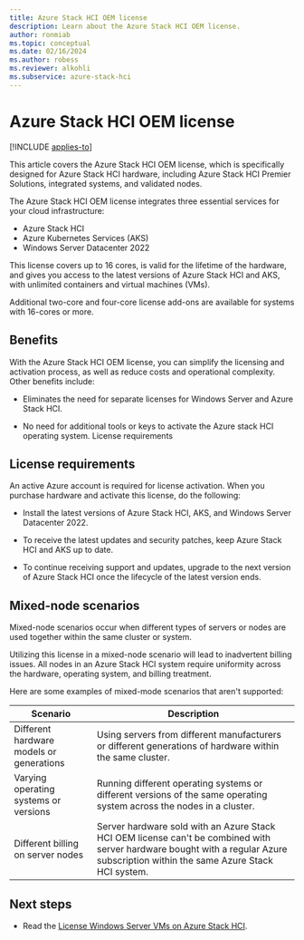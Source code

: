 ```yaml
---
title: Azure Stack HCI OEM license
description: Learn about the Azure Stack HCI OEM license.
author: ronmiab
ms.topic: conceptual
ms.date: 02/16/2024
ms.author: robess
ms.reviewer: alkohli
ms.subservice: azure-stack-hci
---
```


# Azure Stack HCI OEM license

[!INCLUDE [applies-to](../includes/hci-applies-to-23h2.md)]

This article covers the Azure Stack HCI OEM license, which is specifically designed for Azure Stack HCI hardware, including Azure Stack HCI Premier Solutions, integrated systems, and validated nodes.

The Azure Stack HCI OEM license integrates three essential services for your cloud infrastructure:

- Azure Stack HCI
- Azure Kubernetes Services (AKS)
- Windows Server Datacenter 2022

This license covers up to 16 cores, is valid for the lifetime of the hardware, and gives you access to the latest versions of Azure Stack HCI and AKS, with unlimited containers and virtual machines (VMs).

Additional two-core and four-core license add-ons are available for systems with 16-cores or more.

## Benefits

With the Azure Stack HCI OEM license, you can simplify the licensing and activation process, as well as reduce costs and operational complexity. Other benefits include:

- Eliminates the need for separate licenses for Windows Server and Azure Stack HCI.

- No need for additional tools or keys to activate the Azure stack HCI operating system. License requirements

## License requirements

An active Azure account is required for license activation. When you purchase hardware and activate this license, do the following:

- Install the latest versions of Azure Stack HCI, AKS, and Windows Server Datacenter 2022.

- To receive the latest updates and security patches, keep Azure Stack HCI and AKS up to date.

- To continue receiving support and updates, upgrade to the next version of Azure Stack HCI once the lifecycle of the latest version ends.

## Mixed-node scenarios

Mixed-node scenarios occur when different types of servers or nodes are used together within the same cluster or system.

Utilizing this license in a mixed-node scenario will lead to inadvertent billing issues. All nodes in an Azure Stack HCI system require uniformity across the hardware, operating system, and billing treatment.

Here are some examples of mixed-mode scenarios that aren't supported:

| Scenario                                | Description         |
|-----------------------------------------|---------------------|
|Different hardware models or generations | Using servers from different manufacturers or different generations of hardware within the same cluster.|
|Varying operating systems or versions    | Running different operating systems or different versions of the same operating system across the nodes in a cluster.|
|Different billing on server nodes        | Server hardware sold with an Azure Stack HCI OEM license can't be combined with server hardware bought with a regular Azure subscription within the same Azure Stack HCI system.|

## Next steps

- Read the [License Windows Server VMs on Azure Stack HCI](/azure-stack/hci/manage/vm-activate?tabs=azure-portal).
